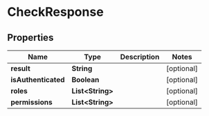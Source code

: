 

# CheckResponse

## Properties

Name | Type | Description | Notes
------------ | ------------- | ------------- | -------------
**result** | **String** |  |  [optional]
**isAuthenticated** | **Boolean** |  |  [optional]
**roles** | **List&lt;String&gt;** |  |  [optional]
**permissions** | **List&lt;String&gt;** |  |  [optional]




